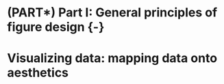 
# (PART\*) Part I: General principles of figure design {-}

# Visualizing data: mapping data onto aesthetics
